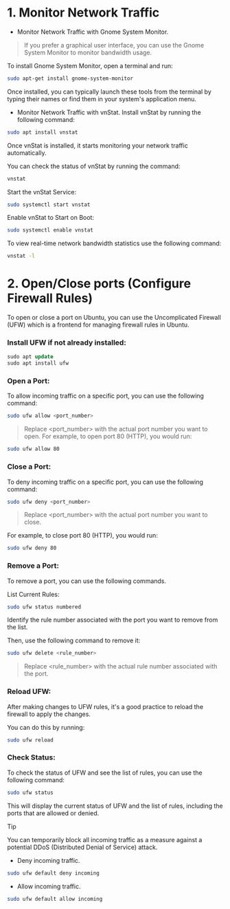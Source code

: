 # 1. Monitor Network Traffic

*  Monitor Network Traffic with Gnome System Monitor.
> If you prefer a graphical user interface, you can use the Gnome System Monitor to monitor bandwidth usage.

To install Gnome System Monitor, open a terminal and run:
```bash
sudo apt-get install gnome-system-monitor
```
Once installed, you can typically launch these tools from the terminal by typing their names or find them in your system's application menu. 

* Monitor Network Traffic with vnStat.
Install vnStat by running the following command:
```bash
sudo apt install vnstat
```
Once vnStat is installed, it starts monitoring your network traffic automatically. 

You can check the status of vnStat by running the command:
```bash
vnstat
```
Start the vnStat Service:
```bash
sudo systemctl start vnstat
```
Enable vnStat to Start on Boot:
```bash
sudo systemctl enable vnstat
```
To view real-time network bandwidth statistics use the following command:
```bash
vnstat -l
```

# 2. Open/Close ports (Configure Firewall Rules)
To open or close a port on Ubuntu, you can use the Uncomplicated Firewall (UFW) which is a frontend for managing firewall rules in Ubuntu.
### Install UFW if not already installed:
```sql
sudo apt update
sudo apt install ufw
```

### Open a Port:
To allow incoming traffic on a specific port, you can use the following command:
```bash
sudo ufw allow <port_number>
```
> Replace <port_number> with the actual port number you want to open. For example, to open port 80 (HTTP), you would run:
```bash
sudo ufw allow 80
```

### Close a Port:
To deny incoming traffic on a specific port, you can use the following command:
```bash
sudo ufw deny <port_number>
```
> Replace <port_number> with the actual port number you want to close. 

For example, to close port 80 (HTTP), you would run:
```bash
sudo ufw deny 80
```
### Remove a Port:
To remove a port, you can use the following commands.

List Current Rules:
```bash
sudo ufw status numbered
```
Identify the rule number associated with the port you want to remove from the list.

Then, use the following command to remove it:
```bash
sudo ufw delete <rule_number>
```
> Replace <rule_number> with the actual rule number associated with the port.

### Reload UFW:
After making changes to UFW rules, it's a good practice to reload the firewall to apply the changes.

You can do this by running:
```bash
sudo ufw reload
```

### Check Status:
To check the status of UFW and see the list of rules, you can use the following command:
```bash
sudo ufw status
```
This will display the current status of UFW and the list of rules, including the ports that are allowed or denied.

> [!TIP]
> You can temporarily  block all incoming traffic as a measure against a potential DDoS (Distributed Denial of Service) attack.

* Deny incoming traffic.
```bash
sudo ufw default deny incoming
```
* Allow incoming traffic.
```bash
sudo ufw default allow incoming
```
